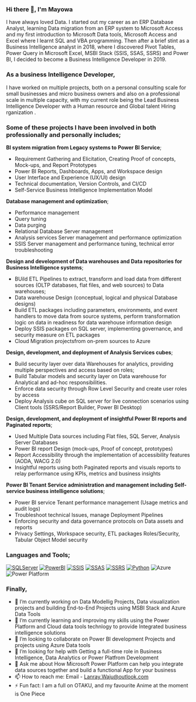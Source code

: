 ### Hi there 👋, I'm Mayowa

I have always loved Data.  I started out my career as an ERP Database Analyst, learning Data migration from an ERP system to Microsoft Access and my first introduction to Microsoft Data tools, Microsoft Access and Excel where I learnt SQL and VBA programming. Then after a brief stint as a Business Intelligence analyst in 2018, where I discovered Pivot Tables, Power Query in Microsoft Excel, MSBI Stack (SSIS, SSAS, SSRS) and Power BI, I decided to become a Business Intelligence Developer in 2019.

### As a business Intelligence Developer,
I have worked on multiple projects, both on a personal consulting scale  for small businesses and micro business owners and also on a professional scale in multiple capacity, with my current role being the Lead Business Intelligence Developer with a Human resource and Global talent Hiring rganization . 

### Some of these projects I have been involved in both professionally and personally includes;

**BI system migration from Legacy systems to Power BI Service**;
 - Requirement Gathering and Elicitation, Creating Proof of concepts, Mock-ups, and Report Prototypes
 - Power BI Reports, Dashboards, Apps, and Workspace design
 - User Interface and Experience (UX/UI) design
 - Technical documentation, Version Controls, and CI/CD 
 - Self-Service Business Intelligence Implementation Model
 
**Database management and optimization**;
 - Performance management
 - Query tuning
 - Data purging
 - Relational Database Server management
 - Analysis services Server management and performance optimization
 - SSIS Server management and performance tuning, technical error troubleshooting
  
**Design and development of Data warehouses and Data repositories for Business Intelligence systems**;
 - BUild ETL Pipelines to extract, transform and load data from different sources (OLTP databases, flat files, and web sources) to Data warehouses;
 - Data warehouse Design (conceptual, logical and physical Database designs)
 - Build ETL packages including parameters, environments, and event handlers to move data from source systems, 
    perform transformation logic on data in readiness for data warehouse information design
 - Deploy SSIS packages on SQL server, implementing governance, and security measure on ETL packages
 - Cloud Migration projectsfrom on-prem sources to Azure 
 
 **Design, development, and deployment of Analysis Services cubes**;
 - Build security layer over data Warehouses for analytics, providing multiple perspectives and access based on roles;
 - Build Tabular models and security layer on Data warehouse for Analytical and ad-hoc responsibilities.
 - Enforce data security through Row Level Security and create user roles by access
 - Deploy Analysis cube on SQL server for live connection scenarios using Client tools (SSRS/Report Builder, Power BI Desktop)
 
 **Design, development, and deployment of insightful Power BI reports and Paginated reports**; 
 - Used Multiple Data sources including Flat files, SQL Server, Analysis Server Databases 
 - Power BI report Design (mock-ups, Proof of concept, prototypes)
 - Report Accessibility through the implementation of accessibility features (AODA, WACG 2.0)
 - Insightful reports using both Paginated reports and visuals reports to relay performance using KPIs, metrics and business insights
 
 **Power BI Tenant Service administration and management including Self-service business intelligence solutions**;
 - Power BI service Tenant performance management (Usage metrics and audit logs)
 - Troubleshoot technical Issues, manage Deployment Pipelines
 - Enforcing security and data governance protocols on Data assets and reports
 - Privacy Settings, Workspace security, ETL packages Roles/Security, Tabular Object Model security
 
### Languages and Tools;
 
[![SQLServer](https://user-images.githubusercontent.com/105971126/235249448-05212c89-1230-4615-a0c3-2442b9b62e10.png)](https://www.microsoft.com/en-ca/sql-server/sql-server-downloads)
[![PowerBI](https://user-images.githubusercontent.com/105971126/235250608-caed869d-f7eb-40ec-a844-7c9a7fe27b30.png)](https://powerbi.microsoft.com/en-us/downloads/)
[![SSIS](https://user-images.githubusercontent.com/105971126/235250115-7131adc9-2127-4f95-8b12-bbcb70eff710.png)](https://learn.microsoft.com/en-us/sql/integration-services/sql-server-integration-services?view=sql-server-ver16)
[![SSAS](https://user-images.githubusercontent.com/105971126/235249960-1d226ff9-976d-441c-bda8-35758665fc83.png)](https://learn.microsoft.com/en-us/analysis-services/analysis-services-tutorials-ssas?view=asallproducts-allversions)
[![SSRS](https://user-images.githubusercontent.com/105971126/235249594-fcac7abf-ea6e-48d2-b5c6-e2b925d8bc68.png)](https://learn.microsoft.com/en-us/sql/reporting-services/reporting-services-tutorials-ssrs?view=sql-server-ver16)
[![Python](https://user-images.githubusercontent.com/105971126/235249728-f3dc6f91-187e-4b6d-9500-a8218cc7cf76.png)](https://www.python.org/)
![Azure](https://user-images.githubusercontent.com/105971126/235249892-538a9919-e2ca-4d1e-9877-488dadda3ddf.png)
![Power Platform](https://user-images.githubusercontent.com/105971126/235251337-d0a5e143-a9e7-47f0-bea4-fdb62c3a8e3e.png)

### Finally,  

- 🔭 I’m currently working on Data Modellig Projects, Data visualization projects and building End-to-End Projects using MSBI Stack and Azure Data Tools 
- 🌱 I’m currently learning and improving my skills using the Power Platform and Cloud data tools technlogy to provide Integrated business intelligence solutions
- 👯 I’m looking to collaborate on Power BI development Projects and projects using Azure Data tools
- 🤔 I’m looking for help with Getting a full-time role in Business Intelligence, Data Analytics or Power Platfrom Development
- 💬 Ask me about How Microsoft Power Platform can help you integrate data sources together and build a functional App for your business
- 📫 How to reach me: Email - Lanray.Waju@outlook.com
- ⚡ Fun fact: I am a full on OTAKU, and my favourite Anime at the moment is One Piece

